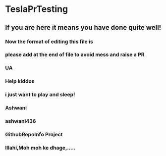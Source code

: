 # TeslaPrTesting

## If you are here it means you have done quite well!

### Now the format of editing this file is

### please add at the end of file to avoid mess and raise a PR

### UA
### Help kiddos

### i just want to play and sleep!

### Ashwani
### ashwani436
### GithubRepoInfo Project
### Illahi,Moh moh ke dhage,.....

